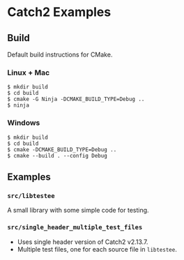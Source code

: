 # Catch2 Examples

## Build

Default build instructions for CMake.

### Linux + Mac

```
$ mkdir build
$ cd build
$ cmake -G Ninja -DCMAKE_BUILD_TYPE=Debug ..
$ ninja
```

### Windows

```
$ mkdir build
$ cd build
$ cmake -DCMAKE_BUILD_TYPE=Debug ..
$ cmake --build . --config Debug
```

## Examples

### `src/libtestee`

A small library with some simple code for testing.

### `src/single_header_multiple_test_files`

- Uses single header version of Catch2 v2.13.7.
- Multiple test files, one for each source file in `libtestee`.
